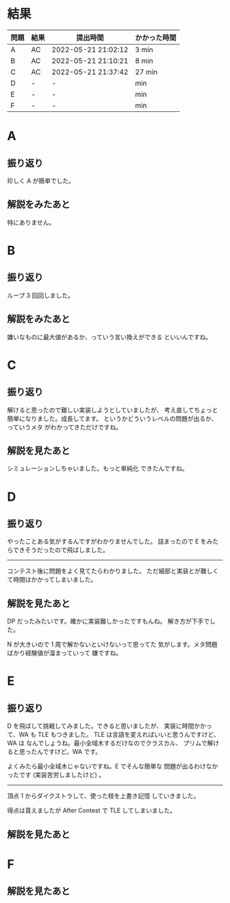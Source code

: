 # 結果

| 問題 | 結果 | 提出時間            | かかった時間 |
|------|------|---------------------|--------------|
| A    | AC   | 2022-05-21 21:02:12 | 3 min        |
| B    | AC   | 2022-05-21 21:10:21 | 8 min        |
| C    | AC   | 2022-05-21 21:37:42 | 27 min       |
| D    | -    | -                   |     min      |
| E    | -    | -                   |     min      |
| F    | -    | -                   |     min      |

# A

## 振り返り

珍しく A が簡単でした。

## 解説をみたあと

特にありません。

# B

## 振り返り

ループ 3 回回しました。

## 解説をみたあと

嫌いなものに最大値があるか、っていう言い換えができる
といいんですね。

# C

## 振り返り

解けると思ったので難しい実装しようとしていましたが、
考え直してちょっと簡単になりました。成長してます。
というかどういうレベルの問題が出るか、っていうメタ
がわかってきただけですね。

## 解説を見たあと

シミュレーションしちゃいました。もっと単純化
できたんですね。

# D

## 振り返り

やったことある気がするんですがわかりませんでした。
詰まったので E をみたらできそうだったので飛ばしました。

---

コンテスト後に問題をよく見てたらわかりました。
ただ細部と実装とが難しくて時間はかかってしまいました。

## 解説を見たあと

DP だったみたいです。確かに実装難しかったですもんね。
解き方が下手でした。

N が大きいので 1 周で解かないといけないって思ってた
気がします。メタ問題ばかり経験値が溜まっていって
嫌ですね。

# E

## 振り返り

D を飛ばして挑戦してみました。できると思いましたが、
実装に時間かかって、WA も TLE もつきました。
TLE は言語を変えればいいと思うんですけど、WA は
なんでしょうね。最小全域木するだけなのでクラスカル、
プリムで解けると思ったんですけど。WA です。

よくみたら最小全域木じゃないですね。E でそんな簡単な
問題が出るわけなかったです (実装苦労しましたけど) 。

---

頂点 1 からダイクストラして、使った枝を上書き記憶
していきました。

得点は貰えましたが After Contest で TLE してしまいました。

## 解説を見たあと

# F

## 解説を見たあと
